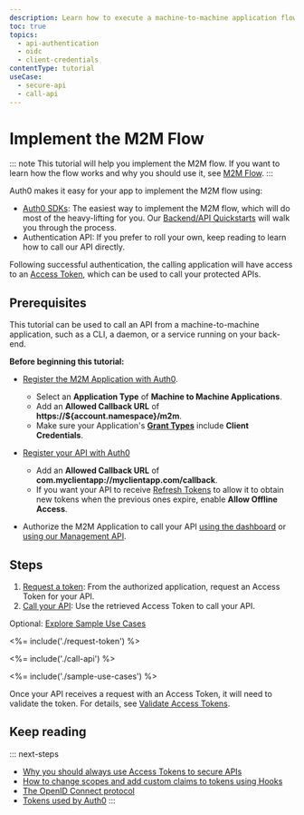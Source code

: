 ```yaml
---
description: Learn how to execute a machine-to-machine application flow using the client credientials grant.
toc: true
topics:
  - api-authentication
  - oidc
  - client-credentials
contentType: tutorial
useCase:
  - secure-api
  - call-api
---
```

# Implement the M2M Flow

::: note
This tutorial will help you implement the M2M flow. If you want to learn how the flow works and why you should use it, see [M2M Flow](/flows/concepts/m2m-flow).
:::

Auth0 makes it easy for your app to implement the M2M flow using:

* [Auth0 SDKs](/libraries): The easiest way to implement the M2M flow, which will do most of the heavy-lifting for you. Our [Backend/API Quickstarts](/quickstart/backend) will walk you through the process.
* Authentication API: If you prefer to roll your own, keep reading to learn how to call our API directly.

Following successful authentication, the calling application will have access to an [Access Token](/tokens/overview-access-tokens), which can be used to call your protected APIs.

## Prerequisites

This tutorial can be used to call an API from a machine-to-machine application, such as a CLI, a daemon, or a service running on your back-end.

**Before beginning this tutorial:**

* [Register the M2M Application with Auth0](/applications/machine-to-machine). 
  * Select an **Application Type** of **Machine to Machine Applications**.
  * Add an **Allowed Callback URL** of **https://${account.namespace}/m2m**.
  * Make sure your Application's **[Grant Types](/applications/application-grant-types#how-to-edit-the-application-s-grant_types-property)** include **Client Credentials**.
  
* [Register your API with Auth0](/architecture-scenarios/mobile-api/part-2#create-the-api)
  * Add an **Allowed Callback URL** of **com.myclientapp://myclientapp.com/callback**.
  * If you want your API to receive [Refresh Tokens](/tokens/refresh-token) to allow it to obtain new tokens when the previous ones expire, enable **Allow Offline Access**.
  
 * Authorize the M2M Application to call your API [using the dashboard](/api-auth/config/using-the-auth0-dashboard) or [using our Management API](/api-auth/config/using-the-management-api).

## Steps

1. [Request a token](#request-token): 
From the authorized application, request an Access Token for your API. 
2. [Call your API](#call-api): 
Use the retrieved Access Token to call your API.

Optional: [Explore Sample Use Cases](#sample-use-cases)

<%= include('./request-token') %>

<%= include('./call-api') %>

<%= include('./sample-use-cases') %>


Once your API receives a request with an Access Token, it will need to validate the token. For details, see [Validate Access Tokens](/api-auth/tutorials/verify-access-token).


## Keep reading

::: next-steps
- [Why you should always use Access Tokens to secure APIs](/api-auth/why-use-access-tokens-to-secure-apis)
- [How to change scopes and add custom claims to tokens using Hooks](/api-auth/tutorials/client-credentials/customize-with-hooks)
- [The OpenID Connect protocol](/protocols/oidc)
- [Tokens used by Auth0](/tokens)
:::
